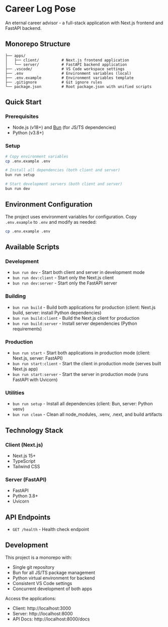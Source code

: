 # Career Log Pose

An eternal career advisor - a full-stack application with Next.js frontend and FastAPI backend.

## Monorepo Structure

```
├── apps/
│   ├── client/          # Next.js frontend application
│   └── server/          # FastAPI backend application
├── .vscode/             # VS Code workspace settings
├── .env                 # Environment variables (local)
├── .env.example         # Environment variables template
├── .gitignore           # Git ignore rules
└── package.json         # Root package.json with unified scripts
```

## Quick Start

### Prerequisites

- Node.js (v18+) and [Bun](https://bun.sh/) (for JS/TS dependencies)
- Python (v3.8+)

### Setup

```bash
# Copy environment variables
cp .env.example .env

# Install all dependencies (both client and server)
bun run setup

# Start development servers (both client and server)
bun run dev
```

## Environment Configuration

The project uses environment variables for configuration. Copy `.env.example` to `.env` and modify as needed:

```bash
cp .env.example .env
```

## Available Scripts

### Development

- `bun run dev` - Start both client and server in development mode
- `bun run dev:client` - Start only the Next.js client
- `bun run dev:server` - Start only the FastAPI server

### Building

- `bun run build` - Build both applications for production (client: Next.js build, server: install Python dependencies)
- `bun run build:client` - Build the Next.js client for production
- `bun run build:server` - Install server dependencies (Python requirements)

### Production

- `bun run start` - Start both applications in production mode (client: Next.js, server: FastAPI)
- `bun run start:client` - Start the client in production mode (serves built Next.js app)
- `bun run start:server` - Start the server in production mode (runs FastAPI with Uvicorn)

### Utilities

- `bun run setup` - Install all dependencies (client: Bun, server: Python venv)
- `bun run clean` - Clean all node_modules, .venv, .next, and build artifacts

## Technology Stack

### Client (Next.js)

- Next.js 15+
- TypeScript
- Tailwind CSS

### Server (FastAPI)

- FastAPI
- Python 3.8+
- Uvicorn

## API Endpoints

- `GET /health` - Health check endpoint

## Development


This project is a monorepo with:
- Single git repository
- Bun for all JS/TS package management
- Python virtual environment for backend
- Consistent VS Code settings
- Concurrent development of both apps

Access the applications:

- Client: http://localhost:3000
- Server: http://localhost:8000
- API Docs: http://localhost:8000/docs
